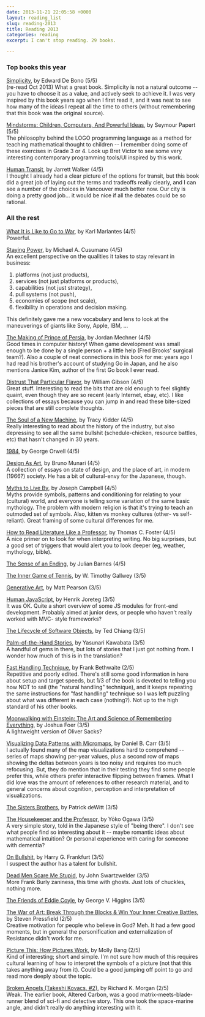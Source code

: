 ```yaml
---
date: 2013-11-21 22:05:58 +0000
layout: reading_list
slug: reading-2013
title: Reading 2013
categories: reading
excerpt: I can't stop reading. 29 books.

---
```

### Top books this year

[Simplicity](http://amazon.com/dp/0140258396/), by Edward De Bono (5/5)  
(re-read Oct 2013) What a great book. Simplicity is not a natural outcome -- you have to choose it as a value, and actively seek to achieve it. I was very inspired by this book years ago when I first read it, and it was neat to see how many of the ideas I repeat all the time to others (without remembering that this book was the original source).

[Mindstorms: Children, Computers, And Powerful Ideas](http://amazon.com/dp/0465046746/), by Seymour Papert (5/5)  
The philosophy behind the LOGO programming language as a method for teaching mathematical thought to children -- I remember doing some of these exercises in Grade 3 or 4. Look up Bret Victor to see some very interesting contemporary programming tools/UI inspired by this work.

[Human Transit](http://amazon.com/dp/1597269719/), by Jarrett Walker (4/5)  
I thought I already had a clear picture of the options for transit, but this book did a great job of laying out the terms and tradeoffs really clearly, and I can see a number of the choices in Vancouver much better now. Our city is doing a pretty good job... it would be nice if all the debates could be so rational.

### All the rest

[What It is Like to Go to War](http://amazon.com/dp/0802119921/), by Karl Marlantes (4/5)  
Powerful.

[Staying Power](http://amazon.com/dp/019921896X/), by Michael A. Cusumano (4/5)  
An excellent perspective on the qualities it takes to stay relevant in
business:

1. platforms (not just products),
2. services (not just platforms or products),
3. capabilities (not just strategy),
4. pull systems (not push),
5. economies of scope (not scale),
6. flexibility in operations and decision making.

This definitely gave me a new vocabulary and lens to look at the maneuverings of giants like Sony, Apple, IBM, ...

[The Making of Prince of Persia](http://amazon.com/dp/B005WUE6Q2/), by Jordan Mechner (4/5)  
Good times in computer history! When game development was small enough to be done by a single person + a little help (Fred Brooks' surgical team?). Also a couple of neat connections in this book for me: years ago I had read his brother's account of studying Go in Japan, and he also mentions Janice Kim, author of the first Go book I ever read.

[Distrust That Particular Flavor](http://amazon.com/dp/039915843X/), by William Gibson (4/5)  
Great stuff. Interesting to read the bits that are old enough to feel slightly quaint, even though they are so recent (early Internet, ebay, etc). I like collections of essays because you can jump in and read these bite-sized pieces that are still complete thoughts.

[The Soul of a New Machine](http://amazon.com/dp/0316491977/), by Tracy Kidder (4/5)  
Really interesting to read about the history of the industry, but also depressing to see all the same bullshit (schedule-chicken, resource battles, etc) that hasn't changed in 30 years.

[1984](http://amazon.com/dp/0451524934/), by George Orwell (4/5)

[Design As Art](http://amazon.com/dp/0141035811/), by Bruno Munari (4/5)  
A collection of essays on state of design, and the place of art, in modern (1966?) society. He has a bit of cultural-envy for the Japanese, though.

[Myths to Live By](http://amazon.com/dp/0140194614/), by Joseph Campbell (4/5)  
Myths provide symbols, patterns and conditioning for relating to your (cultural) world, and everyone is telling some variation of the same basic mythology. The problem with modern religion is that it's trying to teach an outmoded set of symbols. Also, kitten vs monkey cultures (other- vs self- reliant). Great framing of some cultural differences for me.

[How to Read Literature Like a Professor](http://amazon.com/dp/006000942X/), by Thomas C. Foster (4/5)  
A nice primer on to look for when interpreting writing. No big surprises, but a good set of triggers that would alert you to look deeper (eg, weather, mythology, bible).

[The Sense of an Ending](http://amazon.com/dp/0224094157/), by Julian Barnes (4/5)

[The Inner Game of Tennis](http://amazon.com/dp/0679778314/), by W. Timothy Gallwey (3/5)

[Generative Art](http://amazon.com/dp/1935182625/), by Matt Pearson (3/5)

[Human JavaScript](http://amazon.com/dp/B00G9FGHFW/), by Henrik Joreteg (3/5)  
It was OK. Quite a short overview of some JS modules for front-end development. Probably aimed at junior devs, or people who haven't really worked with MVC- style frameworks?

[The Lifecycle of Software Objects](http://amazon.com/dp/1596063173/), by Ted Chiang (3/5)

[Palm-of-the-Hand Stories](http://amazon.com/dp/0374530491/), by Yasunari Kawabata (3/5)  
A handful of gems in there, but lots of stories that I just got nothing from. I wonder how much of this is in the translation?

[Fast Handling Technique](http://amazon.com/dp/1408154161/), by Frank Bethwaite (2/5)  
Repetitive and poorly edited. There's still some good information in here about setup and target speeds, but 1/3 of the book is devoted to telling you how NOT to sail (the "natural handling" technique), and it keeps repeating the same instructions for "fast handling" technique so I was left puzzling about what was different in each case (nothing?). Not up to the high standard of his other books.

[Moonwalking with Einstein: The Art and Science of Remembering Everything](http://amazon.com/dp/159420229X/), by Joshua Foer (3/5)  
A lightweight version of Oliver Sacks?

[Visualizing Data Patterns with Micromaps](http://amazon.com/dp/142007573X/), by Daniel B. Carr (3/5)  
I actually found many of the map visualizations hard to comprehend -- series of maps showing per-year values, plus a second row of maps showing the deltas between years is too noisy and requires too much refocusing. But, they do mention that in their testing they find some people prefer this, while others prefer interactive flipping between frames. What I did love was the amount of references to other research material, and to general concerns about cognition, perception and interpretation of visualizations.

[The Sisters Brothers](http://amazon.com/dp/0062041266/), by Patrick deWitt (3/5)

[The Housekeeper and the Professor](http://amazon.com/dp/0312427808/), by Yōko Ogawa (3/5)  
A very simple story, told in the Japanese style of "being there". I don't see what people find so interesting about it -- maybe romantic ideas about mathematical intuition? Or personal experience with caring for someone with dementia?

[On Bullshit](http://amazon.com/dp/0691122946/), by Harry G. Frankfurt (3/5)  
I suspect the author has a talent for bullshit.

[Dead Men Scare Me Stupid](http://amazon.com/dp/0975579983/), by John Swartzwelder (3/5)  
More Frank Burly zaniness, this time with ghosts. Just
lots of chuckles, nothing more.

[The Friends of Eddie Coyle](http://amazon.com/dp/031242969X/), by George V. Higgins (3/5)

[The War of Art: Break Through the Blocks & Win Your Inner Creative Battles](http://amazon.com/dp/0446691437/), by Steven Pressfield (2/5)  
Creative motivation for people who believe in God? Meh. It had a few good moments, but in general the personification and externalization of Resistance didn't work for me.

[Picture This: How Pictures Work](http://amazon.com/dp/0613300912/), by Molly Bang (2/5)  
Kind of interesting; short and simple. I'm not sure how much of this requires cultural learning of how to interpret the symbols of a picture (not that this takes anything away from it). Could be a good jumping off point to go and read more deeply about the topic.

[Broken Angels (Takeshi Kovacs, #2)](http://amazon.com/dp/0345457714/), by Richard K. Morgan (2/5)  
Weak. The earlier book, Altered Carbon, was a good matrix-meets-blade-runner blend of sci-fi and detective story. This one took the space-marine angle, and didn't really do anything interesting with it.